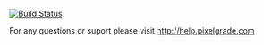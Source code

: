 [![Build Status](https://magnum.travis-ci.com/pixelgrade/bucket.svg?token=cfrNucuYPiMifuQyUdGG)](https://magnum.travis-ci.com/pixelgrade/bucket)

For any questions or suport please visit http://help.pixelgrade.com